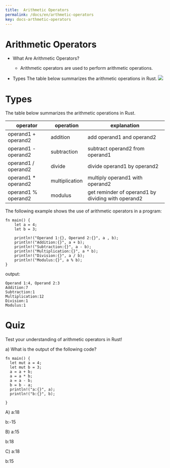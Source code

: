 ```yaml
---
title:  Arithmetic Operators
permalink: /docs/en/arthmetic-operators 
key: docs-arthmetic-operators 
---
```


# Arithmetic Operators

- What Are Arithmetic Operators?
    - Arithmetic operators are used to perform arithmetic operations.
    
- Types 
The table below summarizes the arithmetic operations in Rust.
![](https://raw.githubusercontent.com/sangam14/RustLabs/master/img/arth-op.png)


# Types
The table below summarizes the arithmetic operations in Rust.

| operator  	| operation  	| explanation 	|
|-	|-	|-	|
| operand1 + operand2 	| addition 	| add operand1 and operand2  	|
| operand1 - operand2  	| subtraction 	| subtract operand2 from operand1 	|
| operand1 / operand2 	| divide 	| divide operand1 by operand2 	|
| operand1 * operand2 	| multiplication 	| multiply operand1 with operand2 	|
| operand1 % operand2 	| modulus 	| get reminder of operand1 by dividing with operand2  	|
    

The following example shows the use of arithmetic operators in a program:

```
fn main() {
    let a = 4;
    let b = 3;
    
    println!("Operand 1:{}, Operand 2:{}", a , b);
    println!("Addition:{}", a + b);
    println!("Subtraction:{}", a - b);
    println!("Multiplication:{}", a * b);
    println!("Division:{}", a / b);
    println!("Modulus:{}", a % b);
}

```

output:

```
Operand 1:4, Operand 2:3
Addition:7
Subtraction:1
Multiplication:12
Division:1
Modulus:1

```

# Quiz 

Test your understanding of arithmetic operators in Rust!

a) What is the output of the following code?

```
fn main() {
  let mut a = 4;
  let mut b = 3;
  a = a + b;
  a = a * b;
  a = a - b;
  b = b - a;
  println!("a:{}", a);
  println!("b:{}", b);
   
}

```
A) a:18 <br>

   b:-15 <br>
   
B) a:15 <br>

   b:18 <br>
   
C) a:18 <br>

   b:15 <br>
   
   



